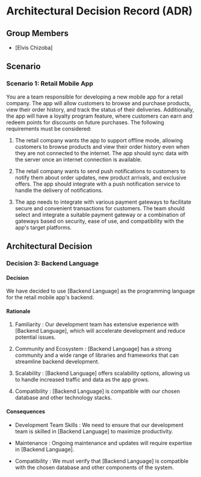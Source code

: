 # Architectural Decision Record (ADR)

## Group Members

- [Elvis Chizoba]


## Scenario

### Scenario 1: Retail Mobile App

You are a team responsible for developing a new mobile app for a retail company. The app will allow customers to browse and purchase products, view their order history, and track the status of their deliveries. Additionally, the app will have a loyalty program feature, where customers can earn and redeem points for discounts on future purchases. The following requirements must be considered:

1. The retail company wants the app to support offline mode, allowing customers to browse products and view their order history even when they are not connected to the internet. The app should sync data with the server once an internet connection is available.

2. The retail company wants to send push notifications to customers to notify them about order updates, new product arrivals, and exclusive offers. The app should integrate with a push notification service to handle the delivery of notifications.

3. The app needs to integrate with various payment gateways to facilitate secure and convenient transactions for customers. The team should select and integrate a suitable payment gateway or a combination of gateways based on security, ease of use, and compatibility with the app's target platforms.

## Architectural Decision

### Decision 3: Backend Language

#### Decision

We have decided to use [Backend Language] as the programming language for the retail mobile app's backend.

#### Rationale

1.  Familiarity : Our development team has extensive experience with [Backend Language], which will accelerate development and reduce potential issues.

2.  Community and Ecosystem : [Backend Language] has a strong community and a wide range of libraries and frameworks that can streamline backend development.

3.  Scalability : [Backend Language] offers scalability options, allowing us to handle increased traffic and data as the app grows.

4.  Compatibility : [Backend Language] is compatible with our chosen database and other technology stacks.

#### Consequences

-  Development Team Skills : We need to ensure that our development team is skilled in [Backend Language] to maximize productivity.

-  Maintenance : Ongoing maintenance and updates will require expertise in [Backend Language].

-  Compatibility : We must verify that [Backend Language] is compatible with the chosen database and other components of the system.
